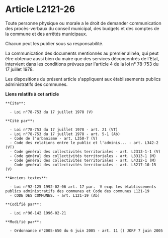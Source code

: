 # Article L2121-26

Toute personne physique ou morale a le droit de demander communication des procès-verbaux du conseil municipal, des budgets
et des comptes de la commune et des arrêtés municipaux. 

Chacun peut les publier sous sa responsabilité. 

La communication des documents mentionnés au premier alinéa, qui peut être obtenue aussi bien du maire que des services
déconcentrés de l'Etat, intervient dans les conditions prévues par l'article 4 de la loi n° 78-753 du 17 juillet 1978. 

Les dispositions du présent article s'appliquent aux établissements publics administratifs des communes.

**Liens relatifs à cet article**

	**Cite**:

	  - Loi n°78-753 du 17 juillet 1978 (V)

	**Cité par**:

	  - Loi n°78-753 du 17 juillet 1978 - art. 21 (VT)
	  - Loi n°78-753 du 17 juillet 1978 - art. 5-1 (Ab)
	  - Code de l'urbanisme - art. L350-7 (V)
	  - Code des relations entre le public et l'adminis... - art. L342-2 (VT)
	  - Code général des collectivités territoriales - art. L2313-1-1 (V)
	  - Code général des collectivités territoriales - art. L3313-1 (M)
	  - Code général des collectivités territoriales - art. L4312-1 (M)
	  - Code général des collectivités territoriales - art. L5217-10-15 (V)

	**Anciens textes**:

	  - Loi n°92-125 1992-02-06 art. 17 par.  V ecqc les établissements publics administratifs des communes et Code des communes L121-19
	  - CODE DES COMMUNES. - art. L121-19 (Ab)

	**Codifié par**:

	  - Loi n°96-142 1996-02-21

	**Modifié par**:

	  - Ordonnance n°2005-650 du 6 juin 2005 - art. 11 () JORF 7 juin 2005
